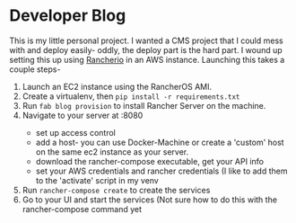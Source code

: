 # Developer Blog

This is my little personal project.  I wanted a CMS project that I could mess
with and deploy easily- oddly, the deploy part is the hard part.  I wound up
setting this up using [Rancherio](http://rancher.com/) in an AWS instance.
Launching this takes a couple steps-

1. Launch an EC2 instance using the RancherOS AMI.  
2. Create a virtualenv, then `pip install -r requirements.txt`
3. Run `fab blog provision` to install Rancher Server on the machine.
4. Navigate to your server at <public IP>:8080
	* set up access control
	* add a host- you can use Docker-Machine or create a 'custom' host
	on the same ec2 instance as your server.
	* download the rancher-compose executable, get your API info
	* set your AWS credentials and rancher credentials (I like to add them
	to the 'activate' script in my venv
5. Run `rancher-compose create` to create the services
6. Go to your UI and start the services (Not sure how to do this with the
rancher-compose command yet

